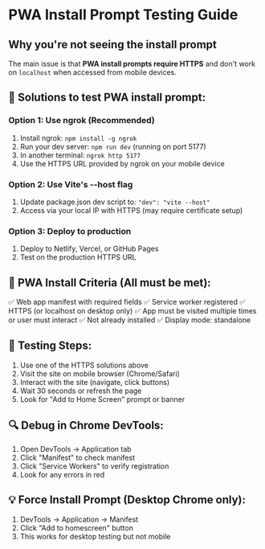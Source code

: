 # PWA Install Prompt Testing Guide

## Why you're not seeing the install prompt

The main issue is that **PWA install prompts require HTTPS** and don't work on `localhost` when accessed from mobile devices.

## 🔧 Solutions to test PWA install prompt:

### Option 1: Use ngrok (Recommended)
1. Install ngrok: `npm install -g ngrok`
2. Run your dev server: `npm run dev` (running on port 5177)
3. In another terminal: `ngrok http 5177`
4. Use the HTTPS URL provided by ngrok on your mobile device

### Option 2: Use Vite's --host flag
1. Update package.json dev script to: `"dev": "vite --host"`
2. Access via your local IP with HTTPS (may require certificate setup)

### Option 3: Deploy to production
1. Deploy to Netlify, Vercel, or GitHub Pages
2. Test on the production HTTPS URL

## 📱 PWA Install Criteria (All must be met):
✅ Web app manifest with required fields
✅ Service worker registered
✅ HTTPS (or localhost on desktop only)
✅ App must be visited multiple times or user must interact
✅ Not already installed
✅ Display mode: standalone

## 🧪 Testing Steps:
1. Use one of the HTTPS solutions above
2. Visit the site on mobile browser (Chrome/Safari)
3. Interact with the site (navigate, click buttons)
4. Wait 30 seconds or refresh the page
5. Look for "Add to Home Screen" prompt or banner

## 🔍 Debug in Chrome DevTools:
1. Open DevTools → Application tab
2. Click "Manifest" to check manifest
3. Click "Service Workers" to verify registration
4. Look for any errors in red

## 💡 Force Install Prompt (Desktop Chrome only):
1. DevTools → Application → Manifest
2. Click "Add to homescreen" button
3. This works for desktop testing but not mobile